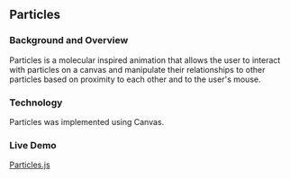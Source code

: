 ## Particles 

### Background and Overview

Particles is a molecular inspired animation that allows the user to interact with particles on a canvas and manipulate their relationships to other particles based on proximity to each other and to the user's mouse.

### Technology

Particles was implemented using Canvas.

### Live Demo

[Particles.js](https://kangstephen94.github.io/particles/)
